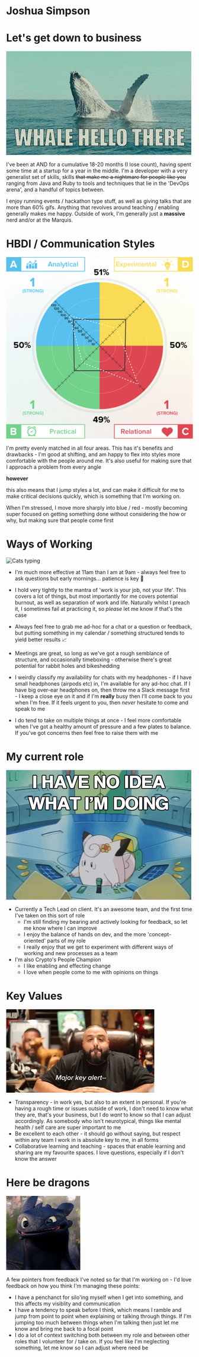 # Joshua Simpson

# Let's get down to business

![Waving hello gif](whale-gif.gif)

I've been at AND for a cumulative 18-20 months (I lose count), having spent some time at a startup for a year in the middle. I'm a developer with a very generalist set of skills, skills ~~that make me a nightmare for people like you~~ ranging from Java and Ruby to tools and techniques that lie in the 'DevOps arena', and a handful of topics between.

I enjoy running events / hackathon type stuff, as well as giving talks that are more than 60% gifs. Anything that revolves around teaching / enabling generally makes me happy. Outside of work, I'm generally just a **massive** nerd and/or at the Marquis.

# HBDI / Communication Styles

![HBDI](hbdi.jpeg)

I'm pretty evenly matched in all four areas. This has it's benefits and drawbacks - I'm good at shifting, and am happy to flex into styles more comfortable with the people around me. It's also useful for making sure that I approach a problem from every angle 

**however** 

this also means that I jump styles a lot, and can make it difficult for me to make critical decisions quickly, which is something that I'm working on. 

When I'm stressed, I move more sharply into blue / red - mostly becoming super focused on getting something done without considering the how or why, but making sure that people come first 

# Ways of Working

![Cats typing](cat-gif.gif)

- I'm much more effective at 11am than I am at 9am - always feel free to ask questions but early mornings... patience is key 🙏

- I hold very tightly to the mantra of 'work is your job, not your life'. This covers a lot of things, but most importantly for me covers potential burnout, as well as separation of work and life. Naturally whilst I preach it, I sometimes fail at practicing it, so _please_ let me know if that's the case 

- Always feel free to grab me ad-hoc for a chat or a question or feedback, but putting something in my calendar / something structured tends to yield better results 📈

- Meetings are great, so long as we've got a rough semblance of structure, and occasionally timeboxing - otherwise there's great potential for rabbit holes and bikeshedding

- I weirdly classify my availability for chats with my headphones - if I have small headphones (airpods etc) in, I'm available for any ad-hoc chat. If I have big over-ear headphones on, then throw me a Slack message first - I keep a close eye on it and if I'm **really** busy then I'll come back to you when I'm free. If it feels urgent to you, then *never* hesitate to come and speak to me

- I do tend to take on multiple things at once - I feel more comfortable when I've got a healthy amount of pressure and a few plates to balance. If you've got concerns then feel free to raise them with me 

# My current role

![Clefairy pushing buttons](no-idea.gif)

- Currently a Tech Lead on client. It's an awesome team, and the first time I've taken on this sort of role
  - I'm still finding my bearing and actively looking for feedback, so let me know where I can improve
  - I enjoy the balance of hands on dev, and the more 'concept-oriented' parts of my role
  - I really enjoy that we get to experiment with different ways of working and new processes as a team
- I'm also Crypto's People Champion
  - I like enabling and effecting change
  - I love when people come to me with opinions on things

# Key Values

![Major Key Alert](key-values.gif)

- Transparency - in work yes, but also to an extent in personal. If you're having a rough time or issues outside of work, I don't need to know what they are, that's your business, but I do *want* to know so that I can adjust accordingly. As somebody who isn't neurotypical, things like mental health / self care are super important to me
- Be excellent to each other - it should go without saying, but respect within any team I work in is absolute key to me, in all forms 
- Collaborative learning and teaching - spaces that enable learning and sharing are my favourite spaces. I love questions, especially if I don't know the answer

# Here be dragons

![Toothless](toothless.gif)


A few pointers from feedback I've noted so far that I'm working on - I'd love feedback on how you think I'm managing these points:

- I have a penchanct for silo'ing myself when I get into something, and this affects my visiblity and communication
- I have a tendency to speak before I think, which means I ramble and jump from point to point when explaining or talking through things. If I'm jumping too much between things when I'm talking then just let me know and bring me back to a focal point
- I do a lot of context switching both between my role and between other roles that I volunteer for / take on. If you feel like I'm neglecting something, let me know so I can adjust where need be